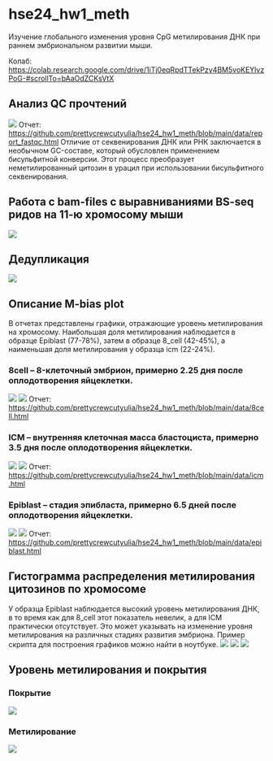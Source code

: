 # hse24_hw1_meth
 Изучение глобального изменения уровня CpG метилирования ДНК при раннем эмбриональном развитии мыши. 
 
 Колаб: https://colab.research.google.com/drive/1iTj0eqRpdTTekPzy4BM5voKEYlvzPoG-#scrollTo=bAaOdZCKsVtX
## Анализ QC прочтений
![](/screenshots/fastqc.png)
Отчет: https://github.com/prettycrewcutyulia/hse24_hw1_meth/blob/main/data/report_fastqc.html
Отличие от секвенирования ДНК или РНК заключается в необычном GC-составе, который обусловлен применением бисульфитной конверсии. Этот процесс преобразует неметилированный цитозин в урацил при использовании бисульфитного секвенирования.
## Работа с bam-files с выравниваниями BS-seq ридов на 11-ю хромосому мыши
![](/screenshots/выравнивание.png)
## Дедупликация
![](/screenshots/дупликация.png)
## Описание M-bias plot
В отчетах представлены графики, отражающие уровень метилирования на хромосому. Наибольшая доля метилирования наблюдается в образце Epiblast (77-78%), затем в образце 8_cell (42-45%), а наименьшая доля метилирования у образца icm (22-24%).

### 8cell – 8-клеточный эмбрион, примерно 2.25 дня после оплодотворения яйцеклетки.
![](/screenshots/8_part1.png)
![](/screenshots/8_part2.png)
Отчет: https://github.com/prettycrewcutyulia/hse24_hw1_meth/blob/main/data/8cell.html
### ICM – внутренняя клеточная масса бластоциста, примерно 3.5 дня после оплодотворения яйцеклетки.
![](/screenshots/icm_part1.png)
![](/screenshots/icm_part2.png)
Отчет: https://github.com/prettycrewcutyulia/hse24_hw1_meth/blob/main/data/icm.html
### Epiblast – стадия эпибласта, примерно 6.5 дней после оплодотворения яйцеклетки.
![](/screenshots/epi_part1.png)
![](/screenshots/epi_part_2.png)
Отчет: https://github.com/prettycrewcutyulia/hse24_hw1_meth/blob/main/data/epiblast.html

## Гистограмма распределения метилирования цитозинов по хромосоме
У образца Epiblast наблюдается высокий уровень метилирования ДНК, в то время как для 8_cell этот показатель невелик, а для ICM практически отсутствует. Это может указывать на изменение уровня метилирования на различных стадиях развития эмбриона. Пример скрипта для построения графиков можно найти в ноутбуке.
![](/screenshots/8cell.png)
![](/screenshots/epiblast.png)
![](/screenshots/icm.png)
## Уровень метилирования и покрытия
### Покрытие
![](/screenshots/image_cov.png)
### Метилирование
![](/screenshots/image_meth2.png)
